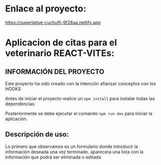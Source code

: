 
# Enlace al proyecto:
https://superlative-cuchufli-9f28aa.netlify.app

# Aplicacion de citas para el veterinario REACT-VITEs:

## INFORMACIÓN DEL PROYECTO
Este proyecto ha sido creado con la intención afianzar conceptos con los HOOKS

Antes de iniciar el proyecto realice un 
`npm install` para instalar todas las dependencias

Posteriormente se debe ejecutar el comando `npm run dev` para iniciar la aplicación.

## Descripción de uso:

Lo primero que observamos es un formulario donde introducir la información deseada
una vez terminado, aparecera una lista con la información que podrá ser eliminada o editada
